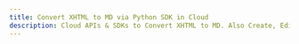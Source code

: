 ---title: Convert XHTML to MD via Python SDK in Clouddescription: Cloud APIs & SDKs to Convert XHTML to MD. Also Create, Edit & Render Microsoft Word & OpenOffice documents in the Cloud.---